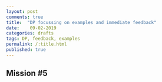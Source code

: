 ```yaml
---
layout: post
comments: true
title:  "DP focussing on examples and immediate feedback"
date:    09-02-2019 
categories: drafts
tags: DP, feedback, examples
permalink: /:title.html
published: true
---
```


## Mission #5


